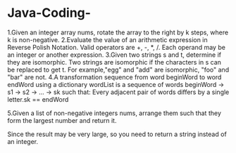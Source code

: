 # Java-Coding-
1.Given an integer array nums, rotate the array to the right by k steps, where k is non-negative.
2.Evaluate the value of an arithmetic expression in Reverse Polish Notation. Valid operators are +, -, *, /. Each operand may be an integer or another expression.
3.Given two strings s and t, determine if they are isomorphic. Two strings are isomorphic if the characters in s can be replaced to get t.
For example,"egg" and "add" are isomorphic, "foo" and "bar" are not.
4.A transformation sequence from word beginWord to word endWord using a dictionary wordList is a sequence of words beginWord -> s1 -> s2 -> ... -> sk such that:
Every adjacent pair of words differs by a single letter.sk == endWord

5.Given a list of non-negative integers nums, arrange them such that they form the largest number and return it.

Since the result may be very large, so you need to return a string instead of an integer.
